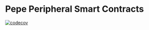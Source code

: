 # Pepe Peripheral Smart Contracts

[![codecov](https://codecov.io/gh/ethereum-pepe/pepe/branch/develop/graph/badge.svg?token=0VTG7PG7YR&flag=contracts-periphery-tests)](https://codecov.io/gh/ethereum-pepe/pepe)
